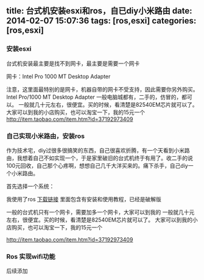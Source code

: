 title: 台式机安装esxi和ros，自已diy小米路由
date: 2014-02-07 15:07:36
tags: [ros,esxi]
categories: [ros,esxi]
---


### **安装esxi**
<!--more-->

台式机安装最主要是找不到网卡，最主要是需要一个网卡

网卡：Intel Pro 1000 MT Desktop Adapter

注意，这里面最特别的是网卡，机器自带的网卡不受支持，因此需要你另外购买。
Intel Pro/1000 MT Desktop Adapter 一般电脑城都有，二手的，仿冒的，都可以。
一般就几十元左右，很便宜。买的时候，看清楚是82540EM芯片就可以了。
大家可以到我的小店购买，也可以淘宝一下，我的15元一个
http://item.taobao.com/item.htm?id=37192973409
### **自己实现小米路由，安装ros**

作为技术宅，diy过很多很搞笑的东西，自己很喜欢折腾，有一个天看到小米路由，我想着自己不如实现一个，于是家里破旧的台式机终于有用了。收二手的说100元回收，自己那个心疼啊，想想自己几千大洋买来的。痛下杀手，自己diy一个小米路由。

首先选择一个系统：

我使用了ros [下载链接](http://pan.baidu.com/s/1nt2nJKX) 里面包含有安装和使用教程，已经是破解版

一般的台式机只有一个网卡，需要加多一个网卡，大家可以到我的
一般就几十元左右，很便宜。买的时候，看清楚是82540EM芯片就可以了。
大家可以到我的小店购买，也可以淘宝一下，我的15元一个

http://item.taobao.com/item.htm?id=37192973409

### **Ros 实现wifi功能**

后续添加